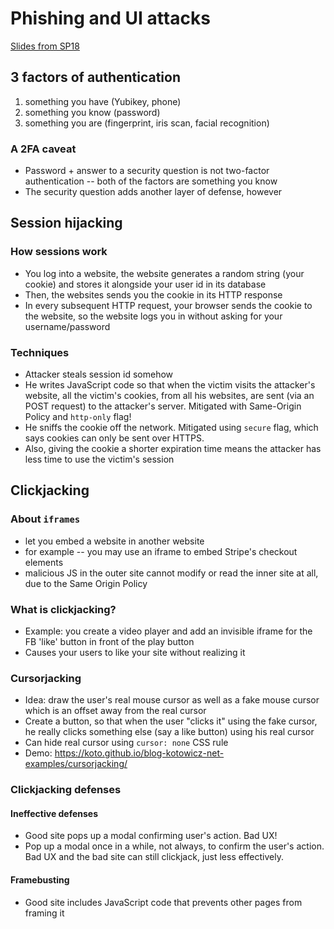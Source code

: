 # Phishing and UI attacks

[Slides from SP18](http://www-inst.cs.berkeley.edu/~cs161/sp18/slides/4.12.phishingUIattacks.pdf)

## 3 factors of authentication
1. something you have (Yubikey, phone)
2. something you know (password)
3. something you are (fingerprint, iris scan, facial recognition)

### A 2FA caveat

- Password + answer to a security question is not two-factor authentication --
both of the factors are something you know
- The security question adds another layer of defense, however

## Session hijacking

### How sessions work
- You log into a website, the website generates a random string (your cookie) and stores it alongside your user id in its database
- Then, the websites sends you the cookie in its HTTP response
- In every subsequent HTTP request, your browser sends the cookie to the
  website, so the website logs you in without asking for your username/password

### Techniques
- Attacker steals session id somehow
- He writes JavaScript code so that when the victim visits the attacker's website, all the victim's cookies, from all his websites, are sent (via an POST request) to the attacker's server. Mitigated with Same-Origin Policy and `http-only` flag!
- He sniffs the cookie off the network. Mitigated using `secure` flag, which
  says cookies can only be sent over HTTPS.
- Also, giving the cookie a shorter expiration time means the attacker has less
  time to use the victim's session


## Clickjacking
### About `iframes`
- let you embed a website in another website
- for example -- you may use an iframe to embed Stripe's checkout elements
- malicious JS in the outer site cannot modify or read the inner site at all,
  due to the Same Origin Policy

### What is clickjacking?
- Example: you create a video player and add an invisible iframe for the  FB 'like'
  button in front of the play button
- Causes your users to like your site without realizing it

### Cursorjacking
- Idea: draw the user's real mouse cursor as well as a fake mouse cursor which
  is an offset away from the real cursor
- Create a button, so that when the user "clicks it" using the fake cursor, he
  really clicks something else (say a like button) using his real cursor
- Can hide real cursor using `cursor: none` CSS rule
- Demo: https://koto.github.io/blog-kotowicz-net-examples/cursorjacking/

### Clickjacking defenses
#### Ineffective defenses
- Good site pops up a modal confirming user's action. Bad UX!
- Pop up a modal once in a while, not always, to confirm the user's action. Bad
  UX and the bad site can still clickjack, just less effectively.

#### Framebusting 
- Good site includes JavaScript code that prevents other pages from framing it
